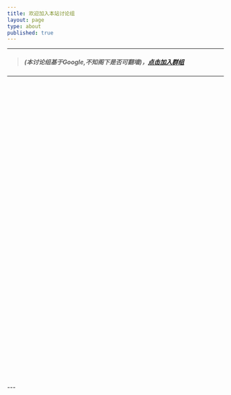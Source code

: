 ```yaml
---
title: 欢迎加入本站讨论组
layout: page
type: about
published: true
---
```


---
> ##### (本讨论组基于Google,不知阁下是否可翻墙)，[**点击加入群组**](https://groups.google.com/forum/?hl=zh-CN#!forum/bobinsun/join)
---
<iframe id="forum_embed"
  src="javascript:void(0)"
  scrolling="no"
  frameborder="0"
  width="730"
  height="700">
</iframe>
<script type="text/javascript">
  document.getElementById('forum_embed').src =
     'https://groups.google.com/forum/embed/?place=forum/bobinsun'
     + '&showsearch=true&showpopout=true&showtabs=false'
     + '&parenturl=' + encodeURIComponent(window.location.href);
</script>
---
